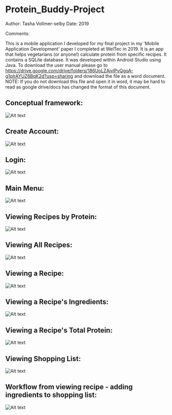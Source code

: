 # Protein_Buddy-Project

Author: Tasha Vollmer-selby
Date:   2019

Comments:

This is a mobile application I developed for my final project in my 'Mobile Application Development' paper I completed at WelTec in 2019. 
It is an app that helps vegetarians (or anyone!) calculate protein from specific recipes. 
It contains a SQLite database. 
It was developed within Android Studio using Java.
To download the user manual please go to https://drive.google.com/drive/folders/186UoLZAjvlPvQgoA-g1pIrAYUZ6BqK2d?usp=sharing and download the file as a word document. 
NOTE: If you do not download this file and open it in word, it may be hard to read as google drive/docs has changed the format of this document. 

## Conceptual framework:
![Alt text](https://user-images.githubusercontent.com/57430068/92544224-839d4500-f2a1-11ea-83ce-ad47929670aa.png)

## Create Account:
![Alt text](https://user-images.githubusercontent.com/57430068/92544225-8435db80-f2a1-11ea-8e7b-89a37c14f487.png)

## Login:
![Alt text](https://user-images.githubusercontent.com/57430068/92544226-8435db80-f2a1-11ea-8a17-3167ff013950.png)

## Main Menu:
![Alt text](https://user-images.githubusercontent.com/57430068/92544227-84ce7200-f2a1-11ea-960f-f3a3793c83db.png)

## Viewing Recipes by Protein:
![Alt text](https://user-images.githubusercontent.com/57430068/92544230-84ce7200-f2a1-11ea-997f-bbdb7604f28e.png)

## Viewing All Recipes:
![Alt text](https://user-images.githubusercontent.com/57430068/92544237-86983580-f2a1-11ea-85f5-a4bc092da73d.png)

## Viewing a Recipe:
![Alt text](https://user-images.githubusercontent.com/57430068/92544231-85670880-f2a1-11ea-8c2a-731dd1d751a3.png)

## Viewing a Recipe's Ingredients:
![Alt text](https://user-images.githubusercontent.com/57430068/92544232-85ff9f00-f2a1-11ea-82b1-bd22b364a747.png)

## Viewing a Recipe's Total Protein:
![Alt text](https://user-images.githubusercontent.com/57430068/92544233-85ff9f00-f2a1-11ea-826d-93487bffe867.png)

## Viewing Shopping List:
![Alt text](https://user-images.githubusercontent.com/57430068/92544236-86983580-f2a1-11ea-9fec-ae5ae149866c.png)

## Workflow from viewing recipe - adding ingredients to shopping list:
![Alt text](https://user-images.githubusercontent.com/57430068/92544220-826c1800-f2a1-11ea-9926-03c62f31be73.png)


